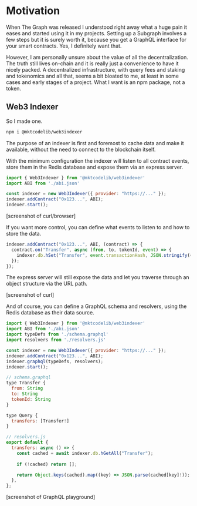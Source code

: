 # Motivation

When The Graph was released I understood right away what a huge pain it eases and started using it in my projects. Setting up a Subgraph involves a few steps but it is surely worth it, because you get a GraphQL interface for your smart contracts. Yes, I definitely want that.

However, I am personally unsure about the value of all the decentralization. The truth still lives on-chain and it is really just a convenience to have it nicely packed. A decentralized infrastructure, with query fees and staking and tokenomics and all that, seems a bit bloated to me, at least in some cases and early stages of a project. What I want is an npm package, not a token.

## Web3 Indexer

So I made one.

```bash
npm i @mktcodelib/web3indexer
```

The purpose of an indexer is first and foremost to cache data and make it available, without the need to connect to the blockchain itself.

With the minimum configuration the indexer will listen to all contract events, store them in the Redis database and expose them via an express server.

```javascript
import { Web3Indexer } from '@mktcodelib/web3indexer'
import ABI from './abi.json'

const indexer = new Web3Indexer({ provider: "https://..." });
indexer.addContract("0x123...", ABI);
indexer.start();
```

[screenshot of curl/browser]

If you want more control, you can define what events to listen to and how to store the data.

```javascript
indexer.addContract("0x123...", ABI, (contract) => {
  contract.on("Transfer", async (from, to, tokenId, event) => {
    indexer.db.hSet("Transfer", event.transactionHash, JSON.stringify({ from, to, tokenId: tokenId.toString() }));
  });
});
```

The express server will still expose the data and let you traverse through an object structure via the URL path.

[screenshot of curl]

And of course, you can define a GraphQL schema and resolvers, using the Redis database as their data source.

```javascript
import { Web3Indexer } from '@mktcodelib/web3indexer'
import ABI from './abi.json'
import typeDefs from './schema.graphql'
import resolvers from './resolvers.js'

const indexer = new Web3Indexer({ provider: "https://..." });
indexer.addContract("0x123...", ABI);
indexer.graphql(typeDefs, resolvers);
indexer.start();
```

```javascript
// schema.graphql
type Transfer {
  from: String
  to: String
  tokenId: String
}

type Query {
  transfers: [Transfer!]
}
```

```javascript
// resolvers.js
export default {
  transfers: async () => {
    const cached = await indexer.db.hGetAll("Transfer");
    
    if (!cached) return [];

    return Object.keys(cached).map((key) => JSON.parse(cached[key]!));
  },
};
```

[screenshot of GraphQL playground]